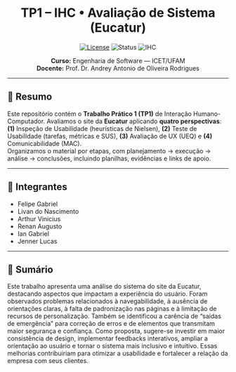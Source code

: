 
<h1 align="center">TP1 – IHC • Avaliação de Sistema (Eucatur)</h1>

<p align="center">
  <a href="LICENSE"><img alt="License" src="https://img.shields.io/badge/license-MIT-blue.svg"></a>
  <img alt="Status" src="https://img.shields.io/badge/status-em%20andamento-%23f59e0b">
  <img alt="IHC" src="https://img.shields.io/badge/IHC-Usabilidade%20•%20UX%20•%20Comunicabilidade-%23531373">
</p>

<p align="center">
  <b>Curso:</b> Engenharia de Software — ICET/UFAM<br>
  <b>Docente:</b> Prof. Dr. Andrey Antonio de Oliveira Rodrigues
</p>

---

## 📌 Resumo
Este repositório contém o **Trabalho Prático 1 (TP1)** de Interação Humano-Computador. Avaliamos o site da **Eucatur** aplicando **quatro perspectivas**:  
**(1)** Inspeção de Usabilidade (heurísticas de Nielsen), **(2)** Teste de Usabilidade (tarefas, métricas e SUS), **(3)** Avaliação de UX (UEQ) e **(4)** Comunicabilidade (MAC).  
Organizamos o material por etapas, com planejamento → execução → análise → conclusões, incluindo planilhas, evidências e links de apoio.

---

## 👥 Integrantes
- Felipe Gabriel  
- Livan do Nascimento  
- Arthur Vinicius  
- Renan Augusto  
- Ian Gabriel  
- Jenner Lucas

---

## 🧭 Sumário
Este trabalho apresenta uma análise do sistema do site da Eucatur, destacando aspectos que impactam a experiência do usuário. Foram observados problemas relacionados à navegabilidade, à ausência de orientações claras, à falta de padronização nas páginas e à limitação de recursos de personalização. Também se identificou a carência de “saídas de emergência” para correção de erros e de elementos que transmitam maior segurança e confiança. Como proposta, sugere-se investir em maior consistência de design, implementar feedbacks interativos, ampliar a orientação ao usuário e tornar o sistema mais inclusivo e intuitivo. Essas melhorias contribuiriam para otimizar a usabilidade e fortalecer a relação da empresa com seus clientes.

